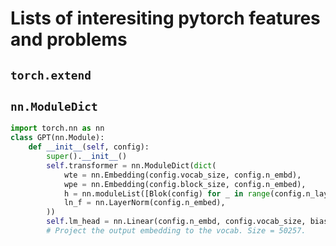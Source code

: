 # Lists of interesiting pytorch features and problems
## `torch.extend`

## `nn.ModuleDict`
```Python
import torch.nn as nn
class GPT(nn.Module):
    def __init__(self, config):
        super().__init__()
        self.transformer = nn.ModuleDict(dict(
            wte = nn.Embedding(config.vocab_size, config.n_embd),
            wpe = nn.Embedding(config.block_size, config.n_embed),
            h = nn.moduleList([Blok(config) for _ in range(config.n_layer)]), # List
            ln_f = nn.LayerNorm(config.n_embed),
        ))
        self.lm_head = nn.Linear(config.n_embd, config.vocab_size, bias=False)
        # Project the output embedding to the vocab. Size = 50257.
```

